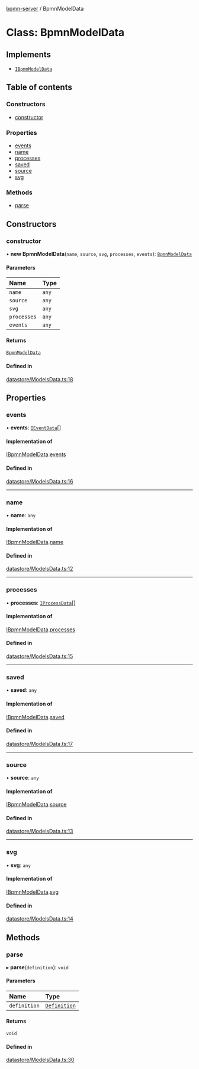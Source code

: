 [bpmn-server](../README.md) / BpmnModelData

# Class: BpmnModelData

## Implements

- [`IBpmnModelData`](../interfaces/IBpmnModelData.md)

## Table of contents

### Constructors

- [constructor](BpmnModelData.md#constructor)

### Properties

- [events](BpmnModelData.md#events)
- [name](BpmnModelData.md#name)
- [processes](BpmnModelData.md#processes)
- [saved](BpmnModelData.md#saved)
- [source](BpmnModelData.md#source)
- [svg](BpmnModelData.md#svg)

### Methods

- [parse](BpmnModelData.md#parse)

## Constructors

### constructor

• **new BpmnModelData**(`name`, `source`, `svg`, `processes`, `events`): [`BpmnModelData`](BpmnModelData.md)

#### Parameters

| Name | Type |
| :------ | :------ |
| `name` | `any` |
| `source` | `any` |
| `svg` | `any` |
| `processes` | `any` |
| `events` | `any` |

#### Returns

[`BpmnModelData`](BpmnModelData.md)

#### Defined in

[datastore/ModelsData.ts:18](https://bitbucket.org/ralphhanna/bpmn-server/src/2ac50a51/WebApp/bpmnServer/src/datastore/ModelsData.ts#lines-18)

## Properties

### events

• **events**: [`IEventData`](../interfaces/IEventData.md)[]

#### Implementation of

[IBpmnModelData](../interfaces/IBpmnModelData.md).[events](../interfaces/IBpmnModelData.md#events)

#### Defined in

[datastore/ModelsData.ts:16](https://bitbucket.org/ralphhanna/bpmn-server/src/2ac50a51/WebApp/bpmnServer/src/datastore/ModelsData.ts#lines-16)

___

### name

• **name**: `any`

#### Implementation of

[IBpmnModelData](../interfaces/IBpmnModelData.md).[name](../interfaces/IBpmnModelData.md#name)

#### Defined in

[datastore/ModelsData.ts:12](https://bitbucket.org/ralphhanna/bpmn-server/src/2ac50a51/WebApp/bpmnServer/src/datastore/ModelsData.ts#lines-12)

___

### processes

• **processes**: [`IProcessData`](../interfaces/IProcessData.md)[]

#### Implementation of

[IBpmnModelData](../interfaces/IBpmnModelData.md).[processes](../interfaces/IBpmnModelData.md#processes)

#### Defined in

[datastore/ModelsData.ts:15](https://bitbucket.org/ralphhanna/bpmn-server/src/2ac50a51/WebApp/bpmnServer/src/datastore/ModelsData.ts#lines-15)

___

### saved

• **saved**: `any`

#### Implementation of

[IBpmnModelData](../interfaces/IBpmnModelData.md).[saved](../interfaces/IBpmnModelData.md#saved)

#### Defined in

[datastore/ModelsData.ts:17](https://bitbucket.org/ralphhanna/bpmn-server/src/2ac50a51/WebApp/bpmnServer/src/datastore/ModelsData.ts#lines-17)

___

### source

• **source**: `any`

#### Implementation of

[IBpmnModelData](../interfaces/IBpmnModelData.md).[source](../interfaces/IBpmnModelData.md#source)

#### Defined in

[datastore/ModelsData.ts:13](https://bitbucket.org/ralphhanna/bpmn-server/src/2ac50a51/WebApp/bpmnServer/src/datastore/ModelsData.ts#lines-13)

___

### svg

• **svg**: `any`

#### Implementation of

[IBpmnModelData](../interfaces/IBpmnModelData.md).[svg](../interfaces/IBpmnModelData.md#svg)

#### Defined in

[datastore/ModelsData.ts:14](https://bitbucket.org/ralphhanna/bpmn-server/src/2ac50a51/WebApp/bpmnServer/src/datastore/ModelsData.ts#lines-14)

## Methods

### parse

▸ **parse**(`definition`): `void`

#### Parameters

| Name | Type |
| :------ | :------ |
| `definition` | [`Definition`](Definition.md) |

#### Returns

`void`

#### Defined in

[datastore/ModelsData.ts:30](https://bitbucket.org/ralphhanna/bpmn-server/src/2ac50a51/WebApp/bpmnServer/src/datastore/ModelsData.ts#lines-30)
